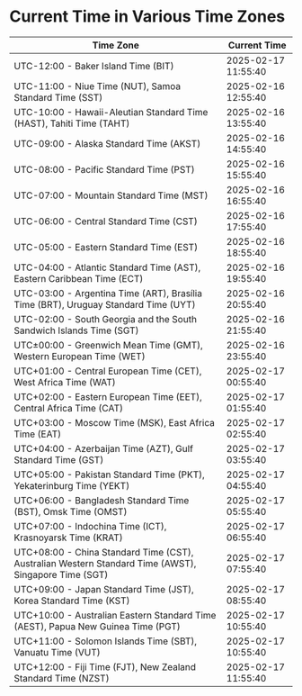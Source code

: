 # Current Time in Various Time Zones

| Time Zone | Current Time |
|-----------|--------------|
| UTC-12:00 - Baker Island Time (BIT) | 2025-02-17 11:55:40 |
| UTC-11:00 - Niue Time (NUT), Samoa Standard Time (SST) | 2025-02-16 12:55:40 |
| UTC-10:00 - Hawaii-Aleutian Standard Time (HAST), Tahiti Time (TAHT) | 2025-02-16 13:55:40 |
| UTC-09:00 - Alaska Standard Time (AKST) | 2025-02-16 14:55:40 |
| UTC-08:00 - Pacific Standard Time (PST) | 2025-02-16 15:55:40 |
| UTC-07:00 - Mountain Standard Time (MST) | 2025-02-16 16:55:40 |
| UTC-06:00 - Central Standard Time (CST) | 2025-02-16 17:55:40 |
| UTC-05:00 - Eastern Standard Time (EST) | 2025-02-16 18:55:40 |
| UTC-04:00 - Atlantic Standard Time (AST), Eastern Caribbean Time (ECT) | 2025-02-16 19:55:40 |
| UTC-03:00 - Argentina Time (ART), Brasília Time (BRT), Uruguay Standard Time (UYT) | 2025-02-16 20:55:40 |
| UTC-02:00 - South Georgia and the South Sandwich Islands Time (SGT) | 2025-02-16 21:55:40 |
| UTC±00:00 - Greenwich Mean Time (GMT), Western European Time (WET) | 2025-02-16 23:55:40 |
| UTC+01:00 - Central European Time (CET), West Africa Time (WAT) | 2025-02-17 00:55:40 |
| UTC+02:00 - Eastern European Time (EET), Central Africa Time (CAT) | 2025-02-17 01:55:40 |
| UTC+03:00 - Moscow Time (MSK), East Africa Time (EAT) | 2025-02-17 02:55:40 |
| UTC+04:00 - Azerbaijan Time (AZT), Gulf Standard Time (GST) | 2025-02-17 03:55:40 |
| UTC+05:00 - Pakistan Standard Time (PKT), Yekaterinburg Time (YEKT) | 2025-02-17 04:55:40 |
| UTC+06:00 - Bangladesh Standard Time (BST), Omsk Time (OMST) | 2025-02-17 05:55:40 |
| UTC+07:00 - Indochina Time (ICT), Krasnoyarsk Time (KRAT) | 2025-02-17 06:55:40 |
| UTC+08:00 - China Standard Time (CST), Australian Western Standard Time (AWST), Singapore Time (SGT) | 2025-02-17 07:55:40 |
| UTC+09:00 - Japan Standard Time (JST), Korea Standard Time (KST) | 2025-02-17 08:55:40 |
| UTC+10:00 - Australian Eastern Standard Time (AEST), Papua New Guinea Time (PGT) | 2025-02-17 10:55:40 |
| UTC+11:00 - Solomon Islands Time (SBT), Vanuatu Time (VUT) | 2025-02-17 10:55:40 |
| UTC+12:00 - Fiji Time (FJT), New Zealand Standard Time (NZST) | 2025-02-17 11:55:40 |

